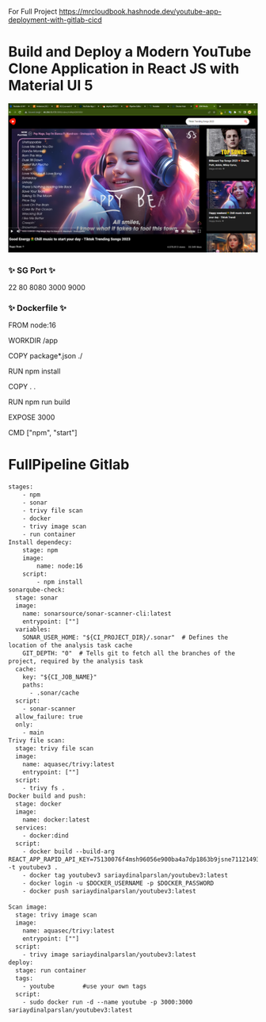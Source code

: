 For Full Project https://mrcloudbook.hashnode.dev/youtube-app-deployment-with-gitlab-cicd

# Build and Deploy a Modern YouTube Clone Application in React JS with Material UI 5

![YouTube](youtube-clone-result.png)

### ✨ SG Port ✨

22 80 8080 3000 9000

### ✨ Dockerfile ✨

FROM node:16

WORKDIR /app

COPY package\*.json ./

RUN npm install

COPY . .

RUN npm run build

EXPOSE 3000

CMD ["npm", "start"]

# FullPipeline Gitlab

```
stages:
    - npm
    - sonar
    - trivy file scan
    - docker
    - trivy image scan
    - run container
Install dependecy:
    stage: npm    
    image:
        name: node:16
    script:
        - npm install
sonarqube-check:
  stage: sonar
  image: 
    name: sonarsource/sonar-scanner-cli:latest
    entrypoint: [""]
  variables:
    SONAR_USER_HOME: "${CI_PROJECT_DIR}/.sonar"  # Defines the location of the analysis task cache
    GIT_DEPTH: "0"  # Tells git to fetch all the branches of the project, required by the analysis task
  cache:
    key: "${CI_JOB_NAME}"
    paths:
      - .sonar/cache
  script: 
    - sonar-scanner
  allow_failure: true
  only:
    - main
Trivy file scan:
  stage: trivy file scan
  image:
    name: aquasec/trivy:latest
    entrypoint: [""]
  script:
    - trivy fs .
Docker build and push:
  stage: docker
  image:
    name: docker:latest
  services:
    - docker:dind   
  script:
    - docker build --build-arg REACT_APP_RAPID_API_KEY=75130076f4msh96056e900ba4a7dp1863b9jsne71121493ff8 -t youtubev3 .    
    - docker tag youtubev3 sariaydinalparslan/youtubev3:latest
    - docker login -u $DOCKER_USERNAME -p $DOCKER_PASSWORD
    - docker push sariaydinalparslan/youtubev3:latest

Scan image:
  stage: trivy image scan
  image:
    name: aquasec/trivy:latest
    entrypoint: [""]
  script:
    - trivy image sariaydinalparslan/youtubev3:latest
deploy:
  stage: run container
  tags:
    - youtube        #use your own tags 
  script:
    - sudo docker run -d --name youtube -p 3000:3000 sariaydinalparslan/youtubev3:latest


```

